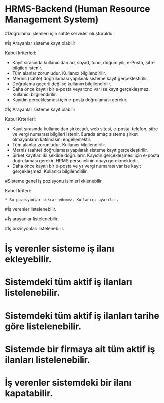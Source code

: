  # HRMS-Backend (Human Resource Management System)

#Doğrulama işlemleri için sahte servisler oluşturuldu.

#İş Arayanlar sisteme kayıt olabilir

 Kabul kriterleri:

  * Kayıt sırasında kullanıcıdan ad, soyad, tcno, doğum yılı, e-Posta, şifre bilgileri istenir.
  * Tüm alanlar zorunludur. Kullanıcı bilgilendirilir.
  * Mernis (sahte) doğrulaması yapılarak sisteme kayıt gerçekleştirilir.
  * Doğrulama geçerli değilse kullanıcı bilgilendirilir.
  * Daha önce kayıtlı bir e-posta veya tcno var ise kayıt gerçekleşmez. Kullanıcı bilgilendirilir.
  * Kayıdın gerçekleşmesi için e-posta doğrulaması gerekir.

#İş Arayanlar sisteme kayıt olabilir

  Kabul Krterleri:
  
   * Kayıt sırasında kullanıcıdan şirket adı, web sitesi, e-posta, telefon, şifre ve vergi numarası bilgileri istenir.
    Burada amaç sisteme şirket olmayanların katılmasını engellemektir.
   * Tüm alanlar zorunludur. Kullanıcı bilgilendirilir.
   * Mernis (sahte) doğrulaması yapılarak sisteme kayıt gerçekleştirilir.
   * Şirket kayıtları iki şekilde doğrulanır. Kayıdın gerçekleşmesi için e-posta doğrulaması gerekir. HRMS personelinin onayı gerekmektedir.
   * Daha önce kayıtlı bir e-posta ve ya vergi numarası var ise kayıt gerçekleşmez. Kullanıcı bilgilendirilir.
   
#Sisteme genel iş pozisyonu isimleri eklenebilir

  Kabul kriteri:
  
    * Bu pozisyonlar tekrar edemez. Kullanıcı uyarılır.
 
 #İş verenler listelenebilir.

 #İş arayanlar listelenebilir.

 #İş pozisyonları listelenebilir.
 
 
 # İş verenler sisteme iş ilanı ekleyebilir.
 
 # Sistemdeki tüm aktif iş ilanları listelenebilir.
 
 # Sistemdeki tüm aktif iş ilanları tarihe göre listelenebilir.
 
 # Sistemde bir firmaya ait tüm aktif iş ilanları listelenebilir.
 
 # İş verenler sistemdeki bir ilanı kapatabilir.
